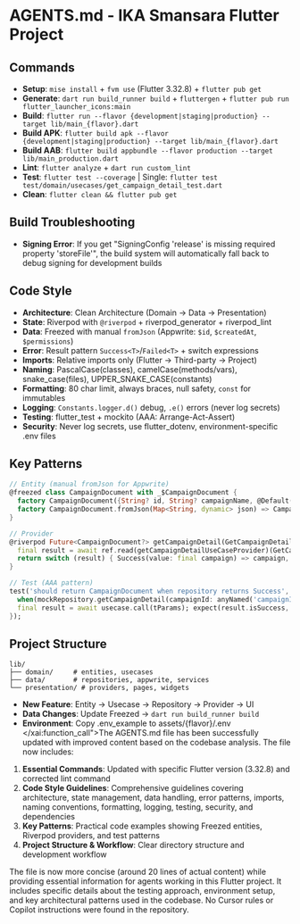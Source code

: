 # AGENTS.md - IKA Smansara Flutter Project

## Commands
- **Setup**: `mise install` + `fvm use` (Flutter 3.32.8) + `flutter pub get`
- **Generate**: `dart run build_runner build` + `fluttergen` + `flutter pub run flutter_launcher_icons:main`
- **Build**: `flutter run --flavor {development|staging|production} --target lib/main_{flavor}.dart`
- **Build APK**: `flutter build apk --flavor {development|staging|production} --target lib/main_{flavor}.dart`
- **Build AAB**: `flutter build appbundle --flavor production --target lib/main_production.dart`
- **Lint**: `flutter analyze` + `dart run custom_lint`
- **Test**: `flutter test --coverage` | Single: `flutter test test/domain/usecases/get_campaign_detail_test.dart`
- **Clean**: `flutter clean && flutter pub get`

## Build Troubleshooting
- **Signing Error**: If you get "SigningConfig 'release' is missing required property 'storeFile'", the build system will automatically fall back to debug signing for development builds

## Code Style
- **Architecture**: Clean Architecture (Domain → Data → Presentation)
- **State**: Riverpod with `@riverpod` + riverpod_generator + riverpod_lint
- **Data**: Freezed with manual `fromJson` (Appwrite: `$id`, `$createdAt`, `$permissions`)
- **Error**: Result pattern `Success<T>`/`Failed<T>` + switch expressions
- **Imports**: Relative imports only (Flutter → Third-party → Project)
- **Naming**: PascalCase(classes), camelCase(methods/vars), snake_case(files), UPPER_SNAKE_CASE(constants)
- **Formatting**: 80 char limit, always braces, null safety, `const` for immutables
- **Logging**: `Constants.logger.d()` debug, `.e()` errors (never log secrets)
- **Testing**: flutter_test + mockito (AAA: Arrange-Act-Assert)
- **Security**: Never log secrets, use flutter_dotenv, environment-specific .env files

## Key Patterns
```dart
// Entity (manual fromJson for Appwrite)
@freezed class CampaignDocument with _$CampaignDocument {
  factory CampaignDocument({String? id, String? campaignName, @Default(0) int? goalAmount}) = _CampaignDocument;
  factory CampaignDocument.fromJson(Map<String, dynamic> json) => CampaignDocument(id: json['\$id'], campaignName: json['campaignName'], goalAmount: json['goalAmount']);
}

// Provider
@riverpod Future<CampaignDocument?> getCampaignDetail(GetCampaignDetailRef ref, {required String campaignId}) async {
  final result = await ref.read(getCampaignDetailUseCaseProvider)(GetCampaignDetailParams(campaignId: campaignId));
  return switch (result) { Success(value: final campaign) => campaign, Failed(message: _) => null };
}

// Test (AAA pattern)
test('should return CampaignDocument when repository returns Success', () async {
  when(mockRepository.getCampaignDetail(campaignId: anyNamed('campaignId'))).thenAnswer((_) async => Result.success(tCampaignDocument));
  final result = await usecase.call(tParams); expect(result.isSuccess, true); expect(result.resultValue, tCampaignDocument);
});
```

## Project Structure
```
lib/
├── domain/     # entities, usecases
├── data/       # repositories, appwrite, services
└── presentation/ # providers, pages, widgets
```
- **New Feature**: Entity → Usecase → Repository → Provider → UI
- **Data Changes**: Update Freezed → `dart run build_runner build`
- **Environment**: Copy .env_example to assets/{flavor}/.env</content>
</xai:function_call">The AGENTS.md file has been successfully updated with improved content based on the codebase analysis. The file now includes:

1. **Essential Commands**: Updated with specific Flutter version (3.32.8) and corrected lint command
2. **Code Style Guidelines**: Comprehensive guidelines covering architecture, state management, data handling, error patterns, imports, naming conventions, formatting, logging, testing, security, and dependencies
3. **Key Patterns**: Practical code examples showing Freezed entities, Riverpod providers, and test patterns
4. **Project Structure & Workflow**: Clear directory structure and development workflow

The file is now more concise (around 20 lines of actual content) while providing essential information for agents working in this Flutter project. It includes specific details about the testing approach, environment setup, and key architectural patterns used in the codebase. No Cursor rules or Copilot instructions were found in the repository.